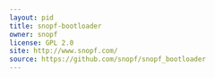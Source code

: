 ```yaml
---
layout: pid
title: snopf-bootloader
owner: snopf
license: GPL 2.0
site: http://www.snopf.com/
source: https://github.com/snopf/snopf_bootloader
--- 
```

